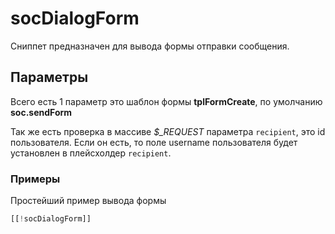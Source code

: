 # socDialogForm

Сниппет предназначен для вывода формы отправки сообщения.

## Параметры

Всего есть 1 параметр это шаблон формы **tplFormCreate**, по умолчанию **soc.sendForm**

Так же есть проверка в массиве *$_REQUEST* параметра `recipient`, это id пользователя.
Если он есть, то поле username пользователя будет установлен в плейсхолдер `recipient`.

### Примеры

Простейший пример вывода формы

```php
[[!socDialogForm]]
```
